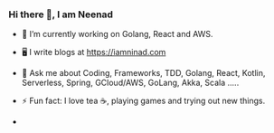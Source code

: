 ### Hi there 👋, I am Neenad

- 🔭 I’m currently working on Golang, React and AWS.
- 🖥 I write blogs at https://iamninad.com

- 💬 Ask me about Coding, Frameworks, TDD, Golang, React, Kotlin, Serverless, Spring, GCloud/AWS, GoLang, Akka, Scala ..... 
- ⚡ Fun fact: I love tea ☕️, playing games and trying out new things.
- 

